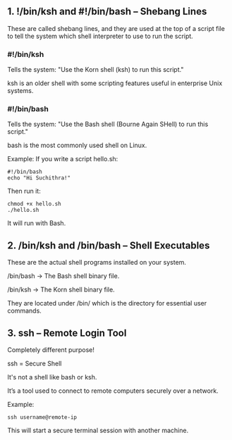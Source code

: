 
## 1. !/bin/ksh and #!/bin/bash – Shebang Lines
These are called shebang lines, and they are used at the top of a script file to tell the system which shell interpreter to use to run the script.

### #!/bin/ksh
Tells the system: "Use the Korn shell (ksh) to run this script."

ksh is an older shell with some scripting features useful in enterprise Unix systems.

### #!/bin/bash
Tells the system: "Use the Bash shell (Bourne Again SHell) to run this script."

bash is the most commonly used shell on Linux.

Example:
If you write a script hello.sh:
```
#!/bin/bash
echo "Hi Suchithra!"
```
Then run it:
```
chmod +x hello.sh
./hello.sh
```
It will run with Bash.

## 2. /bin/ksh and /bin/bash – Shell Executables
These are the actual shell programs installed on your system.

/bin/bash → The Bash shell binary file.

/bin/ksh → The Korn shell binary file.

They are located under /bin/ which is the directory for essential user commands.

## 3. ssh – Remote Login Tool
Completely different purpose!

ssh = Secure Shell

It's not a shell like bash or ksh.

It’s a tool used to connect to remote computers securely over a network.

Example:
```
ssh username@remote-ip
```
This will start a secure terminal session with another machine.
